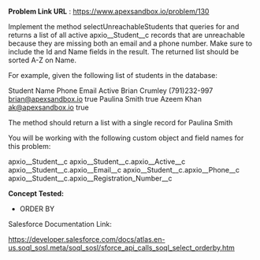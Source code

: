 
**Problem Link URL** : https://www.apexsandbox.io/problem/130

Implement the method selectUnreachableStudents that queries for and returns a list of all active apxio__Student__c records that are unreachable because they are missing both an email and a phone number. Make sure to include the Id and Name fields in the result. The returned list should be sorted A-Z on Name.

For example, given the following list of students in the database:


Student Name
Phone
Email
Active
Brian Crumley
(791)232-997
brian@apexsandbox.io
true
Paulina Smith
true
Azeem Khan
ak@apexsandbox.io
true

The method should return a list with a single record for Paulina Smith

You will be working with the following custom object and field names for this problem:

apxio__Student__c
apxio__Student__c.apxio__Active__c
apxio__Student__c.apxio__Email__c
apxio__Student__c.apxio__Phone__c
apxio__Student__c.apxio__Registration_Number__c

**Concept Tested:** 
- ORDER BY 

Salesforce Documentation Link:

https://developer.salesforce.com/docs/atlas.en-us.soql_sosl.meta/soql_sosl/sforce_api_calls_soql_select_orderby.htm

